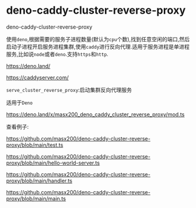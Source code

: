 # deno-caddy-cluster-reverse-proxy

deno-caddy-cluster-reverse-proxy

使用`deno`,根据需要的服务子进程数量(默认为`cpu`个数),找到任意空闲的端口,然后启动子进程开启服务进程集群,使用`caddy`进行反向代理.适用于服务进程是单进程服务,比如说`node`或者`deno`.支持`https`和`http`.

https://deno.land/

https://caddyserver.com/

`serve_cluster_reverse_proxy`:启动集群反向代理服务

适用于`Deno` 

https://deno.land/x/masx200_deno_caddy_cluster_reverse_proxy/mod.ts

查看例子:

https://github.com/masx200/deno-caddy-cluster-reverse-proxy/blob/main/test.ts

https://github.com/masx200/deno-caddy-cluster-reverse-proxy/blob/main/hello-world-server.ts

https://github.com/masx200/deno-caddy-cluster-reverse-proxy/blob/main/handler.ts

https://github.com/masx200/deno-caddy-cluster-reverse-proxy/blob/main/main.ts
